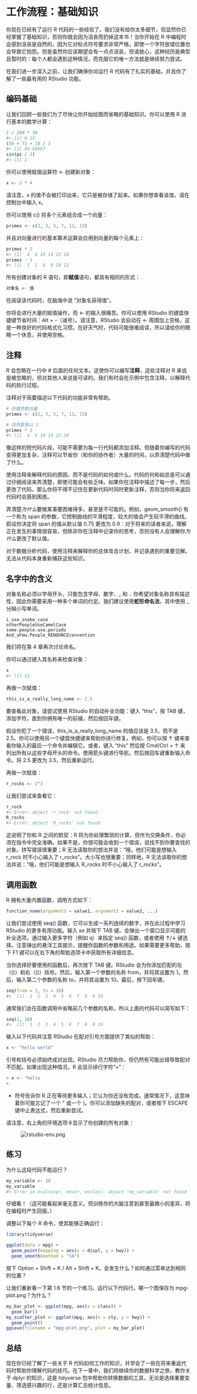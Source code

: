 # 工作流程：基础知识

你现在已经有了运行 R 代码的一些经验了。我们没有给你太多细节，但显然你已经掌握了基础知识，否则你就会因为沮丧而扔掉这本书！当你开始在 R 中编程时会感到沮丧是自然的，因为它对标点符号要求非常严格，即使一个字符放错位置也会导致它抱怨。但是虽然你应该期望会有一点点沮丧，但请放心，这种经历是典型且暂时的：每个人都会遇到这种情况，而克服它的唯一方法就是继续努力尝试。

在我们进一步深入之前，让我们确保你对运行 R 代码有了扎实的基础，并且你了解了一些最有用的 RStudio 功能。

## 编码基础

让我们回顾一些我们为了尽快让你开始绘图而省略的基础知识。你可以使用 R 进行基本的数学计算：

```R
1 / 200 * 30
#> [1] 0.15
(59 + 73 + 2) / 3
#> [1] 44.66667
sin(pi / 2)
#> [1] 1
```

你可以使用赋值运算符 <- 创建新对象：

```R
x <- 3 * 4
```

请注意，x 的值不会被打印出来，它只是被存储了起来。如果你想查看该值，请在控制台中输入 x。

你可以使用 c() 将多个元素组合成一个向量：

```R
primes <- c(2, 3, 5, 7, 11, 13)
```

并且对向量进行的基本算术运算会应用到向量的每个元素上：

```R
primes * 2
#> [1]  4  6 10 14 22 26
primes - 1
#> [1]  1  2  4  6 10 12
```

所有创建对象的 R 语句，即**赋值**语句，都具有相同的形式：

```R
对象名 <- 值
```

在阅读该代码时，在脑海中说 “对象名获得值”。

你将会进行大量的赋值操作，而 <- 的输入很痛苦。你可以使用 RStudio 的键盘快捷键节省时间：Alt + -（减号）。请注意，RStudio 会自动在 <- 周围加上空格，这是一种良好的代码格式化习惯。在好天气时，代码可能很难阅读，所以请给你的眼睛一个休息，并使用空格。

## 注释

R 会忽略在一行中 # 后面的任何文本。这使你可以编写**注释**，这些注释对 R 来说是被忽略的，但对其他人来说是可读的。我们有时会在示例中包含注释，以解释代码的执行过程。

注释对于简要描述以下代码的功能非常有帮助。

```R
# 创建质数向量
primes <- c(2, 3, 5, 7, 11, 13)

# 将质数乘以 2
primes * 2
#> [1]  4  6 10 14 22 26
```

像这样的短代码片段，可能不需要为每一行代码都添加注释。但随着你编写的代码变得更加复杂，注释可以节省你（和你的协作者）大量的时间，以弄清楚代码中做了什么。

使用注释来解释代码的原因，而不是代码的如何或什么。代码的何和如总是可以通过仔细阅读来弄清楚，即使可能会有些乏味。如果你在注释中描述了每一步，然后更改了代码，那么你将不得不记住在更新代码时同时更新注释，否则当你将来返回代码时会感到困惑。

弄清楚*为什么*要做某事要困难得多，甚至是不可能的。例如，geom_smooth() 有一个称为 span 的参数，它控制曲线的平滑程度，较大的值会产生较平滑的曲线。假设你决定将 span 的值从默认值 0.75 更改为 0.9：对于将来的读者来说，理解正在发生的事情很容易，但除非你在注释中记录你的思考，否则没有人会理解你*为什么*更改了默认值。

对于数据分析代码，使用注释来解释你的总体攻击计划，并记录遇到的重要见解。无法从代码本身重新捕获这些知识。

## 名字中的含义

对象名称必须以字母开头，只能包含字母、数字、_ 和 .. 你希望对象名称具有描述性，因此你需要采用一种多个单词的约定。我们建议使用**蛇形命名法**，其中使用 _ 分隔小写单词。

```plain
i_use_snake_case
otherPeopleUseCamelCase
some.people.use.periods
And_aFew.People_RENOUNCEconvention
```

我们将在第 4 章再次讨论命名。

你可以通过键入其名称来检查对象：

```R
x
#> [1] 12
```

再做一次赋值：

```R
this_is_a_really_long_name <- 2.5
```

要查看此对象，请尝试使用 RStudio 的自动补全功能：键入 “this”，按 TAB 键，添加字符，直到你拥有唯一的前缀，然后按回车键。

假设你犯了一个错误，this_is_a_really_long_name 的值应该是 3.5，而不是 2.5。你可以使用另一个键盘快捷键来帮助你进行修复。例如，你可以按 ↑ 键来查看你输入的最后一个命令并编辑它。或者，键入 “this” 然后按 Cmd/Ctrl + ↑ 来列出所有以这些字母开头的命令。使用箭头键进行导航，然后按回车键重新输入命令。将 2.5 更改为 3.5，然后重新运行。

再做一次赋值：

```R
r_rocks <- 2^3
```

让我们尝试来查看它：

```R
r_rock
#> Error: object 'r_rock' not found
R_rocks
#> Error: object 'R_rocks' not found
```

这说明了你和 R 之间的默契：R 将为你处理繁琐的计算，但作为交换条件，你必须在指令中完全准确。如果不是，你很可能会收到一个错误，说找不到你要查找的对象。拼写错误很重要；R 无法读取你的想法并说：“哦，他们可能是想输入 r_rock 时不小心输入了 r_rocks”。大小写也很重要；同样地，R 无法读取你的想法并说：“哦，他们可能是想输入 R_rocks 时不小心输入了 r_rocks”。

## 调用函数

R 拥有大量内置函数，调用方式如下：

```R
function_name(argument1 = value1, argument2 = value2, ...)
```

让我们尝试使用 seq() 函数，它可以生成一系列连续的数字，并在此过程中学习 RStudio 的更多有用功能。输入 se 并按下 TAB 键。会弹出一个窗口显示可能的补全选项。通过输入更多字符（例如 q）来指定 seq() 函数，或者使用 ↑/↓ 键选择。注意弹出的悬浮工具提示，提醒你函数的参数和用途。如果需要更多帮助，按下 F1 键可以在右下角的帮助选项卡中获取所有详细信息。

当你选择好要使用的函数后，再次按下 TAB 键。RStudio 会为你添加匹配的左（()）和右（()）括号。然后，输入第一个参数的名称 from，并将其设置为 1。然后，输入第二个参数的名称 to，并将其设置为 10。最后，按下回车键。

```R
seq(from = 1, to = 10)
#>  [1]  1  2  3  4  5  6  7  8  9 10
```

通常我们会在函数调用中省略前几个参数的名称，所以上面的代码可以简写如下：

```R
seq(1, 10)
#>  [1]  1  2  3  4  5  6  7  8  9 10
```

输入以下代码并注意 RStudio 在配对引号方面提供了类似的帮助：

```R
x <- "hello world"
```

引号和括号必须始终成对出现。RStudio 尽力帮助你，但仍然有可能出错导致配对不匹配。如果出现这种情况，R 会显示续行字符“+”：

```R
> x <- "hello
+
```

+ 符号告诉你 R 正在等待更多输入；它认为你还没有完成。通常情况下，这意味着你可能忘记了一个 " 或一个 \)。你可以添加缺失的配对，或者按下 ESCAPE 键中止表达式，然后重新尝试。

请注意，右上角的环境选项卡显示了你创建的所有对象：

<figure id="fig1">
  <img src="rstudio-env.png" alt="rstudio-env.png" />
</figure>

## 练习

为什么这段代码不能运行？

```R
my_variable <- 10
my_varıable
#> Error in eval(expr, envir, enclos): object 'my_varıable' not found
```

仔细看！（这可能看起来毫无意义，但训练你的大脑注意到甚至最微小的差异，将在编程时产生回报。）

调整以下每个 R 命令，使其能够正确运行：

```R
library(tidyverse)

ggplot(data = mpg) + 
  geom_point(mapping = aes(x = displ, y = hwy)) +
  geom_smooth(method = "lm")
```

按下 Option + Shift + K / Alt + Shift + K。会发生什么？如何通过菜单达到相同的位置？

让我们重新看一下第 1.6 节的一个练习。运行以下代码行。哪一个图保存为 mpg-plot.png？为什么？

```R
my_bar_plot <- ggplot(mpg, aes(x = class)) +
  geom_bar()
my_scatter_plot <- ggplot(mpg, aes(x = cty, y = hwy)) +
  geom_point()
ggsave(filename = "mpg-plot.png", plot = my_bar_plot)
```

## 总结

现在你已经了解了一些关于 R 代码如何工作的知识，并学会了一些在将来重返代码时帮助你理解代码的技巧。在下一章中，我们将继续你的数据科学之旅，教你关于 dplyr 的知识，这是 tidyverse 包中帮助你转换数据的工具，无论是选择重要变量、筛选感兴趣的行，还是计算汇总统计信息。